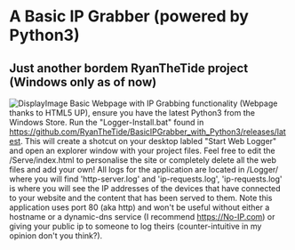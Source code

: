 # A Basic IP Grabber (powered by Python3)
## Just another bordem RyanTheTide project (Windows only as of now)

![DisplayImage](https://github.com/RyanTheTide/BasicIPGrabber_with_Python3/raw/master/assets/DisplayImage.png)
Basic Webpage with IP Grabbing functionality (Webpage thanks to HTML5 UP), ensure you have the latest Python3 from the Windows Store. Run the "Logger-Install.bat" found in https://github.com/RyanTheTide/BasicIPGrabber_with_Python3/releases/latest. This will create a shotcut on your desktop labled "Start Web Logger" and open an explorer window with your project files. Feel free to edit the /Serve/index.html to personalise the site or completely delete all the web files and add your own! All logs for the application are located in /Logger/ where you will find 'http-server.log' and 'ip-requests.log', 'ip-requests.log' is where you will see the IP addresses of the devices that have connected to your website and the content that has been served to them. Note this application uses port 80 (aka http) and won't be useful without either a hostname or a dynamic-dns service (I recommend https://No-IP.com) or giving your public ip to someone to log theirs (counter-intuitive in my opinion don't you think?).
